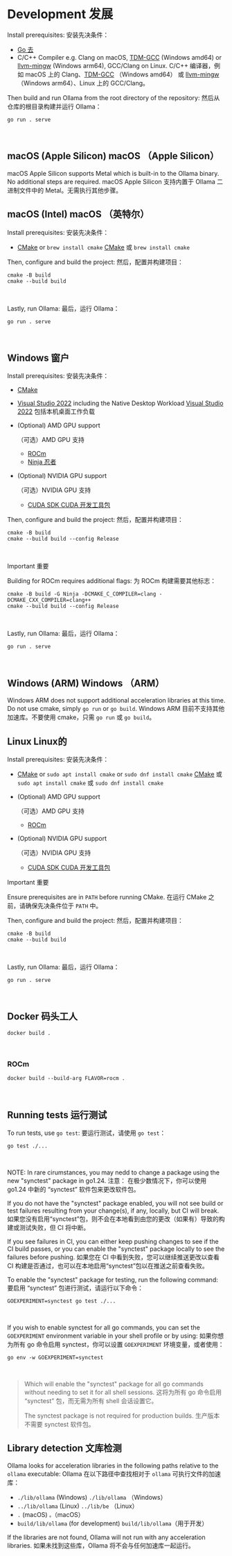 # Development 发展



Install prerequisites: 安装先决条件：

- [Go 去](https://go.dev/doc/install)
- C/C++ Compiler e.g. Clang on macOS, [TDM-GCC](https://github.com/jmeubank/tdm-gcc/releases/latest) (Windows amd64) or [llvm-mingw](https://github.com/mstorsjo/llvm-mingw) (Windows arm64), GCC/Clang on Linux.
  C/C++ 编译器，例如 macOS 上的 Clang、[TDM-GCC](https://github.com/jmeubank/tdm-gcc/releases/latest) （Windows amd64） 或 [llvm-mingw](https://github.com/mstorsjo/llvm-mingw) （Windows arm64）、Linux 上的 GCC/Clang。

Then build and run Ollama from the root directory of the repository:
然后从仓库的根目录构建并运行 Ollama：

```
go run . serve
```

​    

## macOS (Apple Silicon) macOS （Apple Silicon）



macOS Apple Silicon supports Metal which is built-in to the Ollama binary. No additional steps are required.
macOS Apple Silicon 支持内置于 Ollama 二进制文件中的 Metal。无需执行其他步骤。

## macOS (Intel) macOS （英特尔）



Install prerequisites: 安装先决条件：

- [CMake](https://cmake.org/download/) or `brew install cmake`
  [CMake](https://cmake.org/download/) 或 `brew install cmake`

Then, configure and build the project:
然后，配置并构建项目：

```
cmake -B build
cmake --build build
```

​    

Lastly, run Ollama: 最后，运行 Ollama：

```
go run . serve
```

​    

## Windows 窗户



Install prerequisites: 安装先决条件：

- [CMake](https://cmake.org/download/)

- [Visual Studio 2022](https://visualstudio.microsoft.com/downloads/) including the Native Desktop Workload
  [Visual Studio 2022](https://visualstudio.microsoft.com/downloads/) 包括本机桌面工作负载

- (Optional) AMD GPU support

  
  （可选）AMD GPU 支持

  - [ROCm](https://rocm.docs.amd.com/en/latest/)
  - [Ninja 忍者](https://github.com/ninja-build/ninja/releases)

- (Optional) NVIDIA GPU support

  
  （可选）NVIDIA GPU 支持

  - [CUDA SDK CUDA 开发工具包](https://developer.nvidia.com/cuda-downloads?target_os=Windows&target_arch=x86_64&target_version=11&target_type=exe_network)

Then, configure and build the project:
然后，配置并构建项目：

```
cmake -B build
cmake --build build --config Release
```

​    



Important 重要

Building for ROCm requires additional flags:
为 ROCm 构建需要其他标志：

```
cmake -B build -G Ninja -DCMAKE_C_COMPILER=clang -DCMAKE_CXX_COMPILER=clang++
cmake --build build --config Release
```

​    

Lastly, run Ollama: 最后，运行 Ollama：

```
go run . serve
```

​    

## Windows (ARM) Windows （ARM）



Windows ARM does not support additional acceleration libraries at this time.  Do not use cmake, simply `go run` or `go build`.
Windows ARM 目前不支持其他加速库。不要使用 cmake，只需 `go run` 或 `go build`。

## Linux Linux的



Install prerequisites: 安装先决条件：

- [CMake](https://cmake.org/download/) or `sudo apt install cmake` or `sudo dnf install cmake`
  [CMake](https://cmake.org/download/) 或 `sudo apt install cmake` 或 `sudo dnf install cmake`

- (Optional) AMD GPU support

  
  （可选）AMD GPU 支持

  - [ROCm](https://rocm.docs.amd.com/projects/install-on-linux/en/latest/install/quick-start.html)

- (Optional) NVIDIA GPU support

  
  （可选）NVIDIA GPU 支持

  - [CUDA SDK CUDA 开发工具包](https://developer.nvidia.com/cuda-downloads)



Important 重要

Ensure prerequisites are in `PATH` before running CMake.
在运行 CMake 之前，请确保先决条件位于 `PATH` 中。

Then, configure and build the project:
然后，配置并构建项目：

```
cmake -B build
cmake --build build
```

​    

Lastly, run Ollama: 最后，运行 Ollama：

```
go run . serve
```

​    

## Docker 码头工人



```
docker build .
```

​    

### ROCm



```
docker build --build-arg FLAVOR=rocm .
```

​    

## Running tests 运行测试



To run tests, use `go test`:
要运行测试，请使用 `go test`：

```
go test ./...
```

​    

NOTE: In rare cirumstances, you may nedd to change a package using the new "synctest" package in go1.24.
注意： 在极少数情况下，你可以使用 go1.24 中新的 “synctest” 软件包来更改软件包。

If you do not have the "synctest" package enabled, you will not see build or test failures resulting from your change(s), if any, locally, but CI will break.
如果您没有启用“synctest”包，则不会在本地看到由您的更改（如果有）导致的构建或测试失败，但 CI 将中断。

If you see failures in CI, you can either keep pushing changes to see if the CI build passes, or you can enable the "synctest" package locally to see the failures before pushing.
如果您在 CI 中看到失败，您可以继续推送更改以查看 CI 构建是否通过，也可以在本地启用“synctest”包以在推送之前查看失败。

To enable the "synctest" package for testing, run the following command:
要启用 “synctest” 包进行测试，请运行以下命令：

```
GOEXPERIMENT=synctest go test ./...
```

​    

If you wish to enable synctest for all go commands, you can set the `GOEXPERIMENT` environment variable in your shell profile or by using:
如果你想为所有 go 命令启用 synctest，你可以设置 `GOEXPERIMENT` 环境变量，或者使用：

```
go env -w GOEXPERIMENT=synctest
```

​    

> Which will enable the "synctest" package for all go commands without needing to set it for all shell sessions.
> 这将为所有 go 命令启用 “synctest” 包，而无需为所有 shell 会话设置它。
>
> The synctest package is not required for production builds.
> 生产版本不需要 synctest 软件包。

## Library detection 文库检测



Ollama looks for acceleration libraries in the following paths relative to the `ollama` executable:
Ollama 在以下路径中查找相对于 `ollama` 可执行文件的加速库：

- `./lib/ollama` (Windows)
  `./lib/ollama` （Windows）
- `../lib/ollama` (Linux)
  `../lib/be` （Linux）
- `.` (macOS) `。`（macOS）
- `build/lib/ollama` (for development)
  `build/lib/ollama`（用于开发）

If the libraries are not found, Ollama will not run with any acceleration libraries.
如果未找到这些库，Ollama 将不会与任何加速库一起运行。